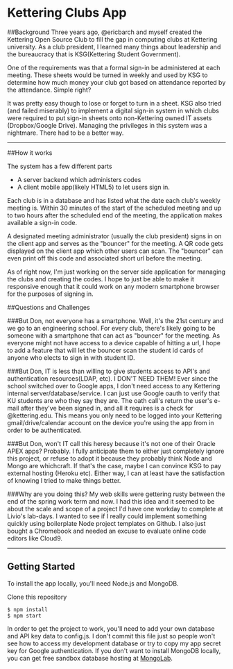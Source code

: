 # Kettering Clubs App

##Background
Three years ago, @ericbarch and myself created the Kettering Open Source Club to fill the gap in computing clubs at Kettering university. As a club president, I learned many things about leadership and the bureaucracy that is KSG(Kettering Student Government). 

One of the requirements was that a formal sign-in be administered at each meeting. These sheets would be turned in weekly and used by KSG to determine how much money your club got based on attendance reported by the attendance. Simple right? 

It was pretty easy though to lose or forget to turn in a sheet. KSG also tried (and failed miserably) to implement a digital sign-in system in which clubs were required to put sign-in sheets onto non-Kettering owned IT assets (Dropbox/Google Drive). Managing the privileges in this system was a nightmare. There had to be a better way.

----------
##How it works

The system has a few different parts 

* A server backend which administers codes
* A client mobile app(likely HTML5) to let users sign in.

Each club is in a database and has listed what the date each club's weekly meeting is. Within 30 minutes of the start of the scheduled meeting and up to two hours after the scheduled end of the meeting, the application makes available a sign-in code.

A designated meeting administrator (usually the club president) signs in on the client app and serves as the "bouncer" for the meeting. A QR code gets displayed on the client app which other users can scan. The "bouncer" can even print off this code and associated short url before the meeting.

As of right now, I'm just working on the server side application for managing the clubs and creating the codes. I hope to just be able to make it responsive enough that it could work on any modern smartphone browser for the purposes of signing in.

##Questions and Challenges

###But Don, not everyone has a smartphone.
Well, it's the 21st century and we go to an engineering school. For every club, there's likely going to be someone with a smartphone that can act as "bouncer" for the meeting. As everyone might not have access to a device capable of hitting a url, I hope to add a feature that will let the bouncer scan the student id cards of anyone who elects to sign in with student ID.

###But Don, IT is less than willing to give students access to API's and authentication resources(LDAP, etc).
I DON'T NEED THEM! Ever since the school switched over to Google apps, I don't need access to any Kettering internal server/database/service. I can just use Google oauth to verify that KU students are who they say they are. The oath call's return the user's e-mail after they've been signed in, and all it requires is a check for @kettering.edu. This means you only need to be logged into your Kettering gmail/drive/calendar account on the device you're using the app from in order to be authenticated.

###But Don, won't IT call this heresy because it's not one of their Oracle APEX apps?
Probably. I fully anticipate them to either just completely ignore this project, or refuse to adopt it because they probably think Node and Mongo are whichcraft. If that's the case, maybe I can convince KSG to pay external hosting (Heroku etc). Either way, I can at least have the satisfaction of knowing I tried to make things better. 

###Why are you doing this?
My web skills were gettering rusty between the end of the spring work term and now. I had this idea and it seemed to be about the scale and scope of a project I'd have one workday to complete at Livio's lab-days. I wanted to see if I really could implement something quickly using boilerplate Node project templates on Github. I also just bought a Chromebook and needed an excuse to evaluate online code editors like Cloud9.


----------


## Getting Started

To install the app locally, you'll need Node.js and MongoDB.

Clone this repository

    $ npm install
    $ npm start
In order to get the project to work, you'll need to add your own database and API key data to config.js. I don't commit this file just so people won't see how to access my development database or try to copy my app secret key for Google authentication. If you don't want  to install MongoDB locally, you can get free sandbox database hosting at [MongoLab][1].



  [1]: https://mongolab.com/
